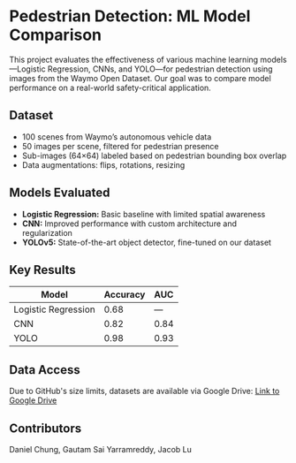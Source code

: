 # Pedestrian Detection: ML Model Comparison

This project evaluates the effectiveness of various machine learning models—Logistic Regression, CNNs, and YOLO—for pedestrian detection using images from the Waymo Open Dataset. Our goal was to compare model performance on a real-world safety-critical application.

## Dataset

- 100 scenes from Waymo’s autonomous vehicle data
- 50 images per scene, filtered for pedestrian presence
- Sub-images (64×64) labeled based on pedestrian bounding box overlap
- Data augmentations: flips, rotations, resizing

## Models Evaluated

- **Logistic Regression:** Basic baseline with limited spatial awareness
- **CNN:** Improved performance with custom architecture and regularization
- **YOLOv5:** State-of-the-art object detector, fine-tuned on our dataset

## Key Results

| Model              | Accuracy | AUC    |
|--------------------|----------|--------|
| Logistic Regression| 0.68     | —      |
| CNN                | 0.82     | 0.84   |
| YOLO               | 0.98     | 0.93   |

## Data Access

Due to GitHub's size limits, datasets are available via Google Drive:
[Link to Google Drive](https://drive.google.com/drive/u/0/folders/12TF4XvG18DQhwnVzNyLXjmu1AWh_Blu9)

## Contributors

Daniel Chung, Gautam Sai Yarramreddy, Jacob Lu
